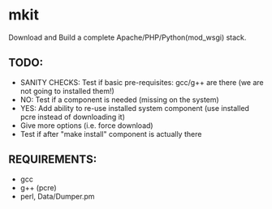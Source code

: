 # mkit

Download and Build a complete Apache/PHP/Python(mod_wsgi) stack.

## TODO:
  * SANITY CHECKS: Test if basic pre-requisites: gcc/g++ are there (we are not going to installed them!)
  * NO: Test if a component is needed (missing on the system)
  * YES: Add ability to re-use installed system component (use installed pcre instead of downloading it)
  * Give more options (i.e. force download)
  * Test if after "make install" component is actually there 

## REQUIREMENTS:
  * gcc
  * g++ (pcre)
  * perl, Data/Dumper.pm 

